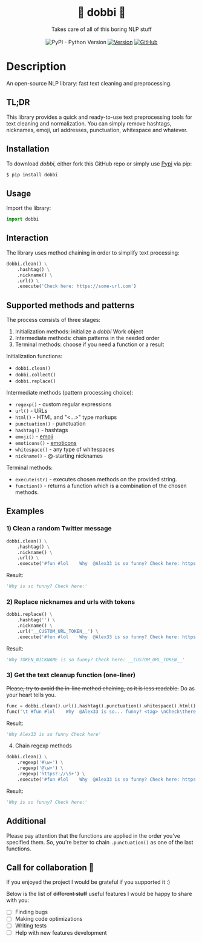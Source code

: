 <h1 align='center'>
 🌴 dobbi 🦕
</h1>
<p align='center'>
Takes care of all of this boring NLP stuff
 <br>
 <br>
 <img alt="PyPI - Python Version" src="https://img.shields.io/pypi/pyversions/dobbi">
 <a href='https://pypi.org/project/dobbi/'><img alt="Version" src="https://img.shields.io/pypi/v/dobbi?logo=pypi"></a>
 <a href='https://opensource.org/licenses/Apache-2.0'><img alt="GitHub" src="https://img.shields.io/github/license/iaramer/dobbi"></a><br> 
</p>

# Description

An open-source NLP library: fast text cleaning and preprocessing.

## TL;DR

This library provides a quick and ready-to-use text preprocessing tools for text cleaning and normalization.
You can simply remove hashtags, nicknames, emoji, url addresses, punctuation, whitespace and whatever.

## Installation

To download *dobbi*, either fork this GitHub repo or simply use [Pypi](https://pypi.org/project/dobbi/) via pip:

```sh
$ pip install dobbi
```

## Usage

Import the library:

```Python
import dobbi
```

## Interaction

The library uses method chaining in order to simplify text processing:

```Python
dobbi.clean() \
    .hashtag() \
    .nickname() \
    .url() \
    .execute('Check here: https://some-url.com')
```

## Supported methods and patterns

The process consists of three stages:
1. Initialization methods: initialize a *dobbi* Work object
2. Intermediate methods: chain patterns in the needed order
3. Terminal methods: choose if you need a function or a result

Initialization functions:
* `dobbi.clean()`
* `dobbi.collect()`
* `dobbi.replace()`

Intermediate methods (pattern processing choice):

* `regexp()` - custom regular expressions
* `url()` - URLs
* `html()` - HTML and "<...>" type markups
* `punctuation()` - punctuation
* `hashtag()` - hashtags
* `emoji()` - [emoji](https://en.wikipedia.org/wiki/Emoji)
* `emoticons()` - [emoticons](https://en.wikipedia.org/wiki/List_of_emoticons)
* `whitespace()` - any type of whitespaces
* `nickname()` - @-starting nicknames

Terminal methods:

* `execute(str)` - executes chosen methods on the provided string.
* `function()` - returns a function which is a combination of the chosen methods.

## Examples

### 1) Clean a random Twitter message

```Python
dobbi.clean() \
    .hashtag() \
    .nickname() \
    .url() \
    .execute('#fun #lol    Why  @Alex33 is so funny? Check here: https://some-url.com')
```

Result:

```Python
'Why is so funny? Check here:'
```

### 2) Replace nicknames and urls with tokens

```Python
dobbi.replace() \
    .hashtag('') \
    .nickname() \
    .url('__CUSTOM_URL_TOKEN__') \
    .execute('#fun #lol    Why  @Alex33 is so funny? Check here: https://some-url.com')
```

Result:

```Python
'Why TOKEN_NICKNAME is so funny? Check here: __CUSTOM_URL_TOKEN__'
```

### 3) Get the text cleanup function (one-liner)

~~Please, try to avoid the in-line method chaining, as it is less readable.~~ Do as your heart tells you.

```Python
func = dobbi.clean().url().hashtag().punctuation().whitespace().html().function()
func('\t #fun #lol    Why  @Alex33 is so... funny? <tag> \nCheck\there: https://some-url.com')
```

Result:

```Python
'Why Alex33 is so funny Check here'
```

4) Chain regexp methods

```Python
dobbi.clean() \
    .regexp('#\w+') \
    .regexp('@\w+') \
    .regexp('https?://\S+') \
    .execute('#fun #lol    Why  @Alex33 is so funny? Check here: https://some-url.com')
```

Result:

```Python
'Why is so funny? Check here:'
```

## Additional

Please pay attention that the functions are applied in the order you've specified them.
So, you're better to chain `.punctuation()` as one of the last functions.

## Call for collaboration 🤗

If you enjoyed the project I would be grateful if you supported it :)

Below is the list of ~~different stuff~~ useful features I would be happy to share with you:

- [ ] Finding bugs
- [ ] Making code optimizations
- [ ] Writing tests
- [ ] Help with new features development
